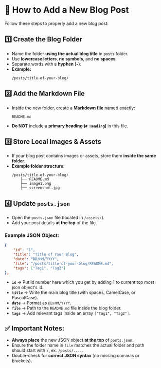 # **📝 How to Add a New Blog Post**  

Follow these steps to properly add a new blog post:  

## **1️⃣ Create the Blog Folder**  
- Name the folder **using the actual blog title** in `posts` folder.  
- Use **lowercase letters**, **no symbols**, and **no spaces**.  
- Separate words with a **hyphen (`-`)**.  
- **Example:**  
  ```
  /posts/title-of-your-blog/
  ```

## **2️⃣ Add the Markdown File**  
- Inside the new folder, create a **Markdown file** named exactly:  
  ```
  README.md
  ```
- **Do NOT** include a **primary heading (`# Heading`)** in this file.  

## **3️⃣ Store Local Images & Assets**  
- If your blog post contains images or assets, store them **inside the same folder**.  
- **Example folder structure:**  
  ```
  /posts/title-of-your-blog/
      ├── README.md
      ├── image1.png
      ├── screenshot.jpg
  ```

## **4️⃣ Update `posts.json`**  
- Open the `posts.json` file (located in `/assets/`).  
- Add your post details **at the top** of the file.  

### **Example JSON Object:**  
```json
{
    "id": "1",
    "title": "Title of Your Blog",
    "date": "DD/MM/YYYY",
    "file": "/posts/title-of-your-blog/README.md",
    "tags": ["Tag1", "Tag2"]
},
```
- **`id`** → Put Id number here which you get by adding 1 to current top most json object's id.
- **`title`** → Write the main blog title (with spaces, CamelCase, or PascalCase).  
- **`date`** → Format as `DD/MM/YYYY`.  
- **`file`** → Path to the `README.md` file inside the blog folder.  
- **`tags`** → Add relevant tags inside an array `["Tag1", "Tag2"]`.  

## **✅ Important Notes:**  
- **Always place** the new JSON object **at the top** of `posts.json`.  
- Ensure the folder name in `file` matches the actual folder and path should start with `/`, ex. `/posts/....`.  
- Double-check for **correct JSON syntax** (no missing commas or brackets).  